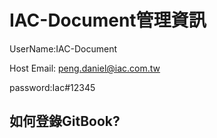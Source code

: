 # IAC-Document管理資訊

UserName:IAC-Document

Host Email: peng.daniel@iac.com.tw

password:Iac\#12345

## 如何登錄GitBook?



